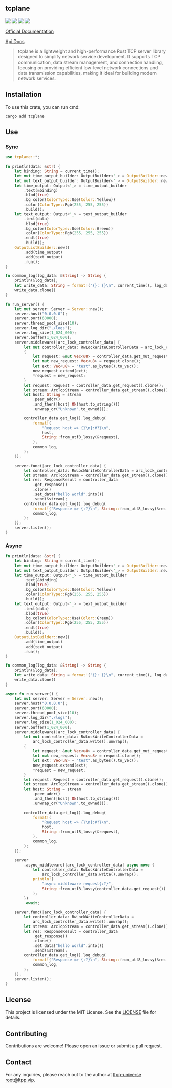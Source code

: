 ## tcplane

[![](https://img.shields.io/crates/v/tcplane.svg)](https://crates.io/crates/tcplane)
[![](https://docs.rs/tcplane/badge.svg)](https://docs.rs/tcplane)
[![](https://img.shields.io/crates/l/tcplane.svg)](./LICENSE)
[![](https://github.com/ltpp-universe/tcplane/workflows/Rust/badge.svg)](https://github.com/ltpp-universe/tcplane/actions?query=workflow:Rust)

[Official Documentation](https://docs.ltpp.vip/tcplane/)

[Api Docs](https://docs.rs/tcplane/latest/tcplane/)

> tcplane is a lightweight and high-performance Rust TCP server library designed to simplify network service development. It supports TCP communication, data stream management, and connection handling, focusing on providing efficient low-level network connections and data transmission capabilities, making it ideal for building modern network services.

## Installation

To use this crate, you can run cmd:

```shell
cargo add tcplane
```

## Use

### Sync

```rust
use tcplane::*;

fn println(data: &str) {
    let binding: String = current_time();
    let mut time_output_builder: OutputBuilder<'_> = OutputBuilder::new();
    let mut text_output_builder: OutputBuilder<'_> = OutputBuilder::new();
    let time_output: Output<'_> = time_output_builder
        .text(&binding)
        .blod(true)
        .bg_color(ColorType::Use(Color::Yellow))
        .color(ColorType::Rgb(255, 255, 255))
        .build();
    let text_output: Output<'_> = text_output_builder
        .text(data)
        .blod(true)
        .bg_color(ColorType::Use(Color::Green))
        .color(ColorType::Rgb(255, 255, 255))
        .endl(true)
        .build();
    OutputListBuilder::new()
        .add(time_output)
        .add(text_output)
        .run();
}

fn common_log(log_data: &String) -> String {
    println(&log_data);
    let write_data: String = format!("{}: {}\n", current_time(), log_data);
    write_data.clone()
}

fn run_server() {
    let mut server: Server = Server::new();
    server.host("0.0.0.0");
    server.port(60000);
    server.thread_pool_size(10);
    server.log_dir("./logs");
    server.log_size(1_024_000);
    server.buffer(1_024_000);
    server.middleware(|arc_lock_controller_data| {
        let mut controller_data: RwLockWriteControllerData = arc_lock_controller_data.write().unwrap();
        {
            let request: &mut Vec<u8> = controller_data.get_mut_request();
            let mut new_request: Vec<u8> = request.clone();
            let ext: Vec<u8> = "test".as_bytes().to_vec();
            new_request.extend(ext);
            *request = new_request;
        }
        let request: Request = controller_data.get_request().clone();
        let stream: ArcTcpStream = controller_data.get_stream().clone().unwrap();
        let host: String = stream
            .peer_addr()
            .and_then(|host| Ok(host.to_string()))
            .unwrap_or("Unknown".to_owned());

        controller_data.get_log().log_debug(
            format!(
                "Request host => {}\n{:#?}\n",
                host,
                String::from_utf8_lossy(&request),
            ),
            common_log,
        );
    });

    server.func(|arc_lock_controller_data| {
        let controller_data: RwLockWriteControllerData = arc_lock_controller_data.write().unwrap();
        let stream: ArcTcpStream = controller_data.get_stream().clone().unwrap();
        let res: ResponseResult = controller_data
            .get_response()
            .clone()
            .set_data("hello world".into())
            .send(&stream);
        controller_data.get_log().log_debug(
            format!("Response => {:?}\n", String::from_utf8_lossy(&res.unwrap())),
            common_log,
        );
    });
    server.listen();
}
```

### Async

```rust
fn println(data: &str) {
    let binding: String = current_time();
    let mut time_output_builder: OutputBuilder<'_> = OutputBuilder::new();
    let mut text_output_builder: OutputBuilder<'_> = OutputBuilder::new();
    let time_output: Output<'_> = time_output_builder
        .text(&binding)
        .blod(true)
        .bg_color(ColorType::Use(Color::Yellow))
        .color(ColorType::Rgb(255, 255, 255))
        .build();
    let text_output: Output<'_> = text_output_builder
        .text(data)
        .blod(true)
        .bg_color(ColorType::Use(Color::Green))
        .color(ColorType::Rgb(255, 255, 255))
        .endl(true)
        .build();
    OutputListBuilder::new()
        .add(time_output)
        .add(text_output)
        .run();
}

fn common_log(log_data: &String) -> String {
    println(&log_data);
    let write_data: String = format!("{}: {}\n", current_time(), log_data);
    write_data.clone()
}

async fn run_server() {
    let mut server: Server = Server::new();
    server.host("0.0.0.0");
    server.port(60000);
    server.thread_pool_size(10);
    server.log_dir("./logs");
    server.log_size(1_024_000);
    server.buffer(1_024_000);
    server.middleware(|arc_lock_controller_data| {
        let mut controller_data: RwLockWriteControllerData =
            arc_lock_controller_data.write().unwrap();
        {
            let request: &mut Vec<u8> = controller_data.get_mut_request();
            let mut new_request: Vec<u8> = request.clone();
            let ext: Vec<u8> = "test".as_bytes().to_vec();
            new_request.extend(ext);
            *request = new_request;
        }
        let request: Request = controller_data.get_request().clone();
        let stream: ArcTcpStream = controller_data.get_stream().clone().unwrap();
        let host: String = stream
            .peer_addr()
            .and_then(|host| Ok(host.to_string()))
            .unwrap_or("Unknown".to_owned());

        controller_data.get_log().log_debug(
            format!(
                "Request host => {}\n{:#?}\n",
                host,
                String::from_utf8_lossy(&request),
            ),
            common_log,
        );
    });

    server
        .async_middleware(|arc_lock_controller_data| async move {
            let controller_data: RwLockWriteControllerData =
                arc_lock_controller_data.write().unwrap();
            println!(
                "async middleware request{:?}",
                String::from_utf8_lossy(controller_data.get_request())
            );
        })
        .await;

    server.func(|arc_lock_controller_data| {
        let controller_data: RwLockWriteControllerData =
            arc_lock_controller_data.write().unwrap();
        let stream: ArcTcpStream = controller_data.get_stream().clone().unwrap();
        let res: ResponseResult = controller_data
            .get_response()
            .clone()
            .set_data("hello world".into())
            .send(&stream);
        controller_data.get_log().log_debug(
            format!("Response => {:?}\n", String::from_utf8_lossy(&res.unwrap())),
            common_log,
        );
    });
    server.listen();
}
```

## License

This project is licensed under the MIT License. See the [LICENSE](LICENSE) file for details.

## Contributing

Contributions are welcome! Please open an issue or submit a pull request.

## Contact

For any inquiries, please reach out to the author at [ltpp-universe <root@ltpp.vip>](mailto:root@ltpp.vip).
